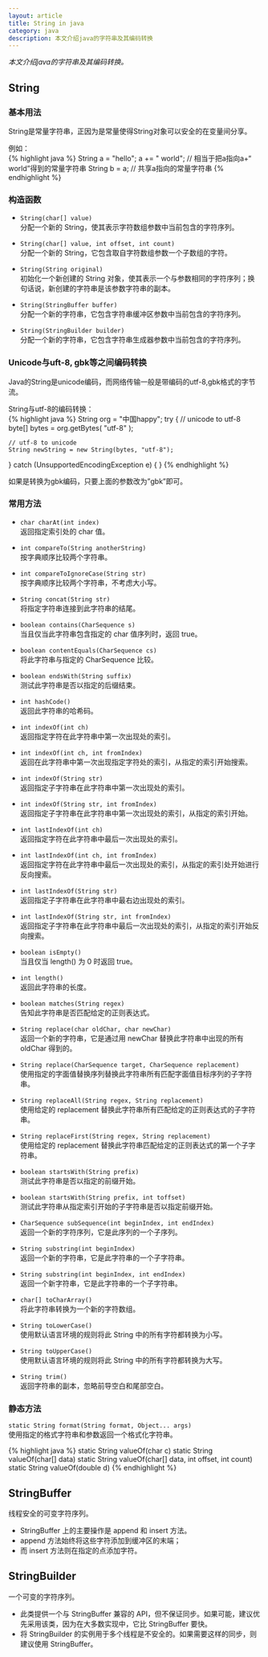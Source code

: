 ```yaml
---
layout: article
title: String in java
category: java
description: 本文介绍java的字符串及其编码转换
---
```

*本文介绍java的字符串及其编码转换。*

## String

### 基本用法

String是常量字符串，正因为是常量使得String对象可以安全的在变量间分享。

例如：  
{% highlight java %}
String a = "hello";
a += " world";	// 相当于把a指向a+“ world”得到的常量字符串
String b = a; 	// 共享a指向的常量字符串
{% endhighlight %}

### 构造函数

- `String(char[] value)`  
分配一个新的 String，使其表示字符数组参数中当前包含的字符序列。 

- `String(char[] value, int offset, int count)`  
分配一个新的 String，它包含取自字符数组参数一个子数组的字符。 

- `String(String original)`  
初始化一个新创建的 String 对象，使其表示一个与参数相同的字符序列；换句话说，新创建的字符串是该参数字符串的副本。 

- `String(StringBuffer buffer)`  
分配一个新的字符串，它包含字符串缓冲区参数中当前包含的字符序列。 

- `String(StringBuilder builder)`  
分配一个新的字符串，它包含字符串生成器参数中当前包含的字符序列。


### Unicode与uft-8, gbk等之间编码转换

Java的String是unicode编码，而网络传输一般是带编码的utf-8,gbk格式的字节流。

String与utf-8的编码转换：  
{% highlight java %}
String org = "中国happy";
try {
    // unicode to utf-8
    byte[] bytes = org.getBytes( "utf-8" );
    
    // utf-8 to unicode
    String newString = new String(bytes, "utf-8");
} 
catch (UnsupportedEncodingException e) {
}
{% endhighlight %}

如果是转换为gbk编码，只要上面的参数改为”gbk”即可。


### 常用方法

- `char charAt(int index)`   
返回指定索引处的 char 值。   

- `int compareTo(String anotherString)`   
按字典顺序比较两个字符串。   

- `int compareToIgnoreCase(String str)`   
按字典顺序比较两个字符串，不考虑大小写。   

- `String concat(String str)`   
将指定字符串连接到此字符串的结尾。   

- `boolean contains(CharSequence s)`   
当且仅当此字符串包含指定的 char 值序列时，返回 true。   

- `boolean contentEquals(CharSequence cs)`   
将此字符串与指定的 CharSequence 比较。   

- `boolean endsWith(String suffix)`   
测试此字符串是否以指定的后缀结束。   

- `int hashCode()`   
返回此字符串的哈希码。   

- `int indexOf(int ch)`  
返回指定字符在此字符串中第一次出现处的索引。   
- `int indexOf(int ch, int fromIndex)`   
返回在此字符串中第一次出现指定字符处的索引，从指定的索引开始搜索。   
- `int indexOf(String str)`   
返回指定子字符串在此字符串中第一次出现处的索引。   
- `int indexOf(String str, int fromIndex)`     
返回指定子字符串在此字符串中第一次出现处的索引，从指定的索引开始。   

- `int lastIndexOf(int ch)`   
返回指定字符在此字符串中最后一次出现处的索引。   
- `int lastIndexOf(int ch, int fromIndex)`   
返回指定字符在此字符串中最后一次出现处的索引，从指定的索引处开始进行反向搜索。   
- `int lastIndexOf(String str)`  
返回指定子字符串在此字符串中最右边出现处的索引。   
- `int lastIndexOf(String str, int fromIndex)`   
返回指定子字符串在此字符串中最后一次出现处的索引，从指定的索引开始反向搜索。   

- `boolean isEmpty()`  
当且仅当 length() 为 0 时返回 true。   

- `int length()`  
返回此字符串的长度。   

- `boolean matches(String regex)`  
告知此字符串是否匹配给定的正则表达式。   

- `String replace(char oldChar, char newChar)`  
返回一个新的字符串，它是通过用 newChar 替换此字符串中出现的所有 oldChar 得到的。   
- `String replace(CharSequence target, CharSequence replacement)`   
使用指定的字面值替换序列替换此字符串所有匹配字面值目标序列的子字符串。   

- `String replaceAll(String regex, String replacement)`  
使用给定的 replacement 替换此字符串所有匹配给定的正则表达式的子字符串。   

- `String replaceFirst(String regex, String replacement)`  
使用给定的 replacement 替换此字符串匹配给定的正则表达式的第一个子字符串。   

- `boolean startsWith(String prefix)`  
测试此字符串是否以指定的前缀开始。   
- `boolean startsWith(String prefix, int toffset)`   
测试此字符串从指定索引开始的子字符串是否以指定前缀开始。   

- `CharSequence subSequence(int beginIndex, int endIndex)`  
返回一个新的字符序列，它是此序列的一个子序列。   

- `String substring(int beginIndex)`  
返回一个新的字符串，它是此字符串的一个子字符串。   
- `String substring(int beginIndex, int endIndex)`   
返回一个新字符串，它是此字符串的一个子字符串。   

- `char[] toCharArray()`  
将此字符串转换为一个新的字符数组。   

- `String toLowerCase()`   
使用默认语言环境的规则将此 String 中的所有字符都转换为小写。   

- `String toUpperCase()`  
使用默认语言环境的规则将此 String 中的所有字符都转换为大写。   

- `String trim()`  
返回字符串的副本，忽略前导空白和尾部空白。   

### 静态方法

`static String format(String format, Object... args)`   
使用指定的格式字符串和参数返回一个格式化字符串。   

{% highlight java %}
static String valueOf(char c) 
static String valueOf(char[] data) 
static String valueOf(char[] data, int offset, int count) 
static String valueOf(double d) 
{% endhighlight %}


## StringBuffer

线程安全的可变字符序列。

- StringBuffer 上的主要操作是 append 和 insert 方法。
- append 方法始终将这些字符添加到缓冲区的末端；
- 而 insert 方法则在指定的点添加字符。 


## StringBuilder

一个可变的字符序列。

- 此类提供一个与 StringBuffer 兼容的 API，但不保证同步。如果可能，建议优先采用该类，因为在大多数实现中，它比 StringBuffer 要快。 
- 将 StringBuilder 的实例用于多个线程是不安全的。如果需要这样的同步，则建议使用 StringBuffer。 

